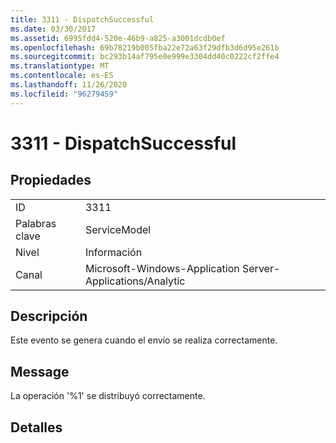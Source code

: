 ```yaml
---
title: 3311 - DispatchSuccessful
ms.date: 03/30/2017
ms.assetid: 6995fdd4-520e-46b9-a825-a3001dcdb0ef
ms.openlocfilehash: 69b78219b005fba22e72a63f29dfb3d6d95e261b
ms.sourcegitcommit: bc293b14af795e0e999e3304dd40c0222cf2ffe4
ms.translationtype: MT
ms.contentlocale: es-ES
ms.lasthandoff: 11/26/2020
ms.locfileid: "96279459"
---
```

# <a name="3311---dispatchsuccessful"></a>3311 - DispatchSuccessful

## <a name="properties"></a>Propiedades  
  
|||  
|-|-|  
|ID|3311|  
|Palabras clave|ServiceModel|  
|Nivel|Información|  
|Canal|Microsoft-Windows-Application Server-Applications/Analytic|  
  
## <a name="description"></a>Descripción  

 Este evento se genera cuando el envío se realiza correctamente.  
  
## <a name="message"></a>Message  

 La operación '%1' se distribuyó correctamente.  
  
## <a name="details"></a>Detalles
